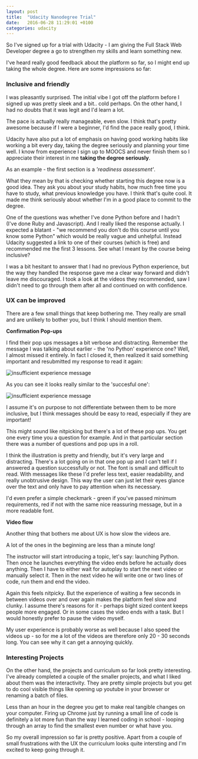 ```yaml
---
layout: post
title:  "Udacity Nanodegree Trial"
date:   2016-06-28 11:29:01 +0100
categories: udacity
---
```

So I've signed up for a trial with Udacity - I am giving the Full Stack Web Developer degree a go to strengthen my skills and learn something new.

I've heard really good feedback about the platform so far, so I might end up taking the whole degree. Here are some impressions so far:

### **Inclusive and friendly**

I was pleasantly surprised. The initial vibe I got off the platform before I signed up was pretty sleek and a bit.. cold perhaps. On the other hand, I had no doubts that it was legit and I'd learn a lot.

The pace is actually really manageable, even slow. I think that's pretty awesome because if I were a beginner, I'd find the pace really good, I think.

Udacity have also put a lot of emphasis on having good working habits like working a bit every day, taking the degree seriously and planning your time well. I know from experience I sign up to MOOCS and never finish them so I appreciate their interest in me **taking the degree seriously**.

As an example - the first section is a _'readiness assessment'_.

What they mean by that is checking whether starting this degree now is a good idea. They ask you about your study habits, how much free time you have to study, what previous knowledge you have. I think that's quite cool. It made me think seriously about whether I'm in a good place to commit to the degree.

One of the questions was whether I've done Python before and I hadn't (I've done Ruby and Javascript). And I really liked the response actually. I expected a blatant - "we recommend you don't do this course until you know some Python" which would be really vague and unhelpful. Instead Udacity suggested a link to one of their courses (which is free) and recommended me the first 3 lessons. See what I meant by the course being inclusive?

I was a bit hesitant to answer that I had no previous Python experience, but the way they handled the response gave me a clear way forward and didn't leave me discouraged. I took a look at the videos they recommended, saw I didn't need to go through them after all and continued on with confidence.

### **UX can be improved**

There are a few small things that keep bothering me. They really are small and are unlikely to bother you, but I think I should mention them.


**Confirmation Pop-ups**

 I find their pop ups messages a bit verbose and distracting. Remember the message I was talking about earlier - the 'no Python' experience one? Well, I almost missed it entirely. In fact I closed it, then realized it said something important and resubmitted my response to read it again:

![insufficient experience message](http://i.imgur.com/qdK70ZI.png)

As you can see it looks really similar to the 'succesful one':

![insufficient experience message](http://i.imgur.com/iiX1APF.png)

I assume it's on purpose to not differentiate between them to be more inclusive, but I think messages should be easy to read, especially if they are important!

This might sound like nitpicking but there's a lot of these pop ups. You get one every time you a question for example. And in that particular section there was a number of questions and pop ups in a roll.

I think the illustration is pretty and friendly, but it's very large and distracting. There's a lot going on in that one pop up and I can't tell if I answered a question successfully or not. The font is small and difficult to read. With messages like these I'd prefer less text, easier readability, and really unobtrusive design. This way the user can just let their eyes glance over the text and only have to pay attention when its necessary.

I'd even prefer a simple checkmark - green if you've passed minimum requirements, red if not with the same nice reassuring message, but in a more readable font.

**Video flow**

Another thing that bothers me about UX is how slow the videos are.

A lot of the ones in the beginning are less than a minute long!

The instructor will start introducing a topic, let's say: launching Python. Then once he launches everything the video ends before he actually does anything. Then I have to either wait for autoplay to start the next video or manually select it. Then in the next video he will write one or two lines of code, run them and end the video.

Again this feels nitpicky. But the experience of waiting a few seconds in between videos over and over again makes the platform feel slow and clunky. I assume there's reasons for it - perhaps bight sized content keeps people more engaged. Or in some cases the video ends with a task. But I would honestly prefer to pause the video myself.

My user experience is probably worse as well because I also speed the videos up - so for me a lot of the videos are therefore only 20 - 30 seconds long. You can see why it can get a annoying quickly.

### **Interesting Projects**

On the other hand, the projects and curriculum so far look pretty interesting. I've already completed a couple of the smaller projects, and what I liked about them was the interactivity. They are pretty simple projects but you get to do cool visible things like opening up youtube in your browser or renaming a batch of files.

Less than an hour in the degree you get to make real tangible changes on your computer. Firing up Chrome just by running a small line of code is definitely a lot more fun than the way I learned coding in school - looping through an array to find the smallest even number or what have you.

So my overall impression so far is pretty positive. Apart from a couple of small frustrations with the UX the curriculum looks quite intersting and I'm excited to keep going through it.
